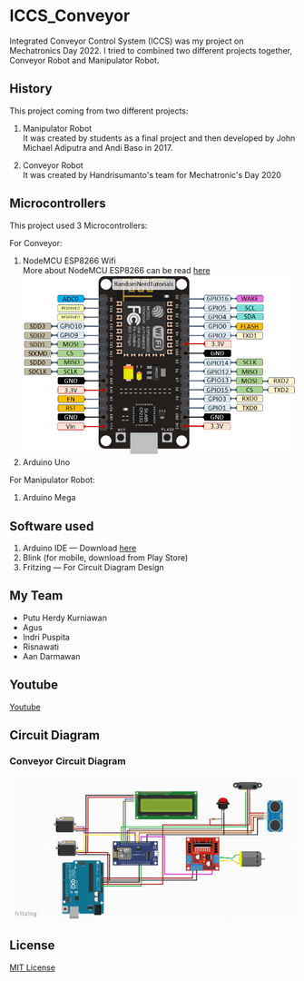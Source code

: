# ICCS_Conveyor
Integrated Conveyor Control System (ICCS) was my project on Mechatronics Day 2022.
I tried to combined two different projects together, Conveyor Robot and Manipulator Robot.

## History
This project coming from two different projects:
1. Manipulator Robot <br>
It was created by students as a final project and then developed by John Michael Adiputra and Andi Baso in 2017.

2. Conveyor Robot <br>
It was created by Handrisumanto's team for Mechatronic's Day 2020

## Microcontrollers
This project used 3 Microcontrollers:

For Conveyor:
1. NodeMCU ESP8266 Wifi <br>
More about NodeMCU ESP8266 can be read [here](https://randomnerdtutorials.com/esp8266-pinout-reference-gpios/)
![NodeMCU ESP8266 GPIO Diagram](https://github.com/vkurpmax/ICCS_Conveyor/blob/main/NodeMCU%20ESP8266/ESP8266-NodeMCU-kit-12-E-pinout-gpio-pin.webp?raw=true)
2. Arduino Uno

For Manipulator Robot:
1. Arduino Mega

## Software used
1. Arduino IDE — Download [here](https://www.arduino.cc/en/software)
2. Blink (for mobile, download from Play Store)
3. Fritzing — For Circuit Diagram Design

## My Team
- Putu Herdy Kurniawan
- Agus
- Indri Puspita
- Risnawati
- Aan Darmawan

## Youtube
[Youtube](https://youtu.be/FnN2X-vGAT0)

## Circuit Diagram
### Conveyor Circuit Diagram
![Conveyor Circuit Diagram](https://github.com/vkurpmax/ICCS_Conveyor/blob/main/Circuit%20Diagram/Conveyor%20Circuit.jpg?raw=true)

## License
[MIT License](LICENSE)